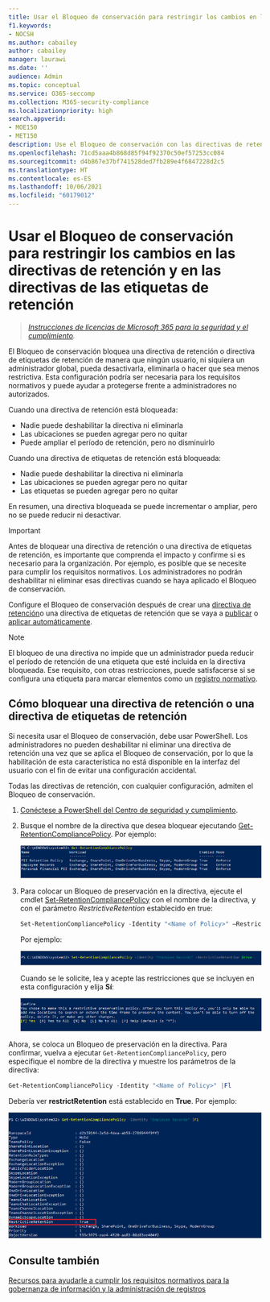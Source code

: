 ```yaml
---
title: Usar el Bloqueo de conservación para restringir los cambios en las directivas de retención y en las directivas de las etiquetas de retención
f1.keywords:
- NOCSH
ms.author: cabailey
author: cabailey
manager: laurawi
ms.date: ''
audience: Admin
ms.topic: conceptual
ms.service: O365-seccomp
ms.collection: M365-security-compliance
ms.localizationpriority: high
search.appverid:
- MOE150
- MET150
description: Use el Bloqueo de conservación con las directivas de retención y las directivas de etiquetas de retención para ayudar a cumplir los requisitos normativos y protegerse frente a administradores no autorizados.
ms.openlocfilehash: 71cd5aaa4b868d85f94f92370c50ef57253cc084
ms.sourcegitcommit: d4b867e37bf741528ded7fb289e4f6847228d2c5
ms.translationtype: HT
ms.contentlocale: es-ES
ms.lasthandoff: 10/06/2021
ms.locfileid: "60179012"
---
```

# <a name="use-preservation-lock-to-restrict-changes-to-retention-policies-and-retention-label-policies"></a>Usar el Bloqueo de conservación para restringir los cambios en las directivas de retención y en las directivas de las etiquetas de retención

>*[Instrucciones de licencias de Microsoft 365 para la seguridad y el cumplimiento](/office365/servicedescriptions/microsoft-365-service-descriptions/microsoft-365-tenantlevel-services-licensing-guidance/microsoft-365-security-compliance-licensing-guidance).*

El Bloqueo de conservación bloquea una directiva de retención o directiva de etiquetas de retención de manera que ningún usuario, ni siquiera un administrador global, pueda desactivarla, eliminarla o hacer que sea menos restrictiva. Esta configuración podría ser necesaria para los requisitos normativos y puede ayudar a protegerse frente a administradores no autorizados.

Cuando una directiva de retención está bloqueada:

- Nadie puede deshabilitar la directiva ni eliminarla
- Las ubicaciones se pueden agregar pero no quitar
- Puede ampliar el período de retención, pero no disminuirlo

Cuando una directiva de etiquetas de retención está bloqueada:

- Nadie puede deshabilitar la directiva ni eliminarla
- Las ubicaciones se pueden agregar pero no quitar
- Las etiquetas se pueden agregar pero no quitar

En resumen, una directiva bloqueada se puede incrementar o ampliar, pero no se puede reducir ni desactivar.

> [!IMPORTANT]
> Antes de bloquear una directiva de retención o una directiva de etiquetas de retención, es importante que comprenda el impacto y confirme si es necesario para la organización. Por ejemplo, es posible que se necesite para cumplir los requisitos normativos. Los administradores no podrán deshabilitar ni eliminar esas directivas cuando se haya aplicado el Bloqueo de conservación.

Configure el Bloqueo de conservación después de crear una [directiva de retención](create-retention-policies.md)o una directiva de etiquetas de retención que se vaya a [publicar](create-apply-retention-labels.md) o [aplicar automáticamente](apply-retention-labels-automatically.md). 

> [!NOTE]
> El bloqueo de una directiva no impide que un administrador pueda reducir el período de retención de una etiqueta que esté incluida en la directiva bloqueada. Ese requisito, con otras restricciones, puede satisfacerse si se configura una etiqueta para marcar elementos como un [registro normativo](records-management.md#records).

## <a name="how-to-lock-a-retention-policy-or-retention-label-policy"></a>Cómo bloquear una directiva de retención o una directiva de etiquetas de retención

Si necesita usar el Bloqueo de conservación, debe usar PowerShell. Los administradores no pueden deshabilitar ni eliminar una directiva de retención una vez que se aplica el Bloqueo de conservación, por lo que la habilitación de esta característica no está disponible en la interfaz del usuario con el fin de evitar una configuración accidental.

Todas las directivas de retención, con cualquier configuración, admiten el Bloqueo de conservación.

1. [Conéctese a PowerShell del Centro de seguridad y cumplimiento](/powershell/exchange/connect-to-scc-powershell).

2. Busque el nombre de la directiva que desea bloquear ejecutando [Get-RetentionCompliancePolicy](/powershell/module/exchange/get-retentioncompliancepolicy). Por ejemplo:
    
   ![Lista de las directivas de retención en PowerShell.](../media/retention-policy-preservation-lock-get-retentioncompliancepolicy.PNG)

3. Para colocar un Bloqueo de preservación en la directiva, ejecute el cmdlet [Set-RetentionCompliancePolicy](/powershell/module/exchange/set-retentioncompliancepolicy) con el nombre de la directiva, y con el parámetro *RestrictiveRetention* establecido en true:
    
    ```powershell
    Set-RetentionCompliancePolicy -Identity "<Name of Policy>" –RestrictiveRetention $true
    ```
    
    Por ejemplo:
    
    ![Parámetro RestrictiveRetention de PowerShell.](../media/retention-policy-preservation-lock-restrictiveretention.PNG)
    
     Cuando se le solicite, lea y acepte las restricciones que se incluyen en esta configuración y elija **Sí**:
    
   ![Preguntar para confirmar que desea bloquear una directiva de retención en PowerShell.](../media/retention-policy-preservation-lock-confirmation-prompt.PNG)

Ahora, se coloca un Bloqueo de preservación en la directiva. Para confirmar, vuelva a ejecutar `Get-RetentionCompliancePolicy`, pero especifique el nombre de la directiva y muestre los parámetros de la directiva:

```powershell
Get-RetentionCompliancePolicy -Identity "<Name of Policy>" |Fl
```

Debería ver **restrictRetention** está establecido en **True**. Por ejemplo:

![Directiva bloqueada con todos los parámetros visibles en PowerShell.](../media/retention-policy-preservation-lock-locked-policy.PNG)

## <a name="see-also"></a>Consulte también

[Recursos para ayudarle a cumplir los requisitos normativos para la gobernanza de información y la administración de registros](retention-regulatory-requirements.md)